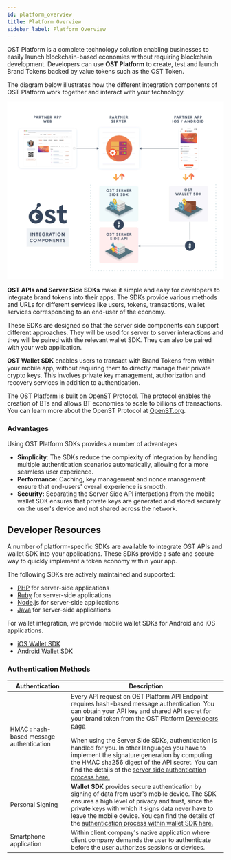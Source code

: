 ```yaml
---
id: platform_overview
title: Platform Overview
sidebar_label: Platform Overview
---
```


OST Platform is a complete technology solution enabling businesses to easily launch blockchain-based economies without requiring blockchain development. Developers can use **OST Platform** to create, test and launch Brand Tokens backed by value tokens such as the OST Token.

The diagram below illustrates how the different integration components of OST Platform work together and interact with your technology.

![platform-overview](/platform/docs/assets/Platform-Integrations.jpg)


**OST APIs and Server Side SDKs** make it simple and easy for developers to integrate brand tokens into their apps. The SDKs provide various methods and URLs for different services like users, tokens, transactions, wallet services corresponding to an end-user of the economy.

These SDKs are designed so that the server side components can support different approaches. They will be used for server to server interactions and they will be paired with the relevant wallet SDK. They can also be paired with your web application.

**OST Wallet SDK** enables users to transact with Brand Tokens from within your mobile app, without requiring them to directly manage their private crypto keys. This involves private key management, authorization and recovery services in addition to authentication.

The OST Platform is built on OpenST Protocol. The protocol enables the creation of BTs and allows BT economies to scale to billions of transactions. You can learn more about the OpenST Protocol at [OpenST.org](https://openst.org/).


### Advantages
Using OST Platform SDKs provides a number of advantages

* **Simplicity**: The SDKs reduce the complexity of integration by handling multiple authentication scenarios automatically, allowing for a more seamless user experience.
* **Performance**: Caching, key management and nonce management ensure that end-users' overall experience is smooth.
* **Security:** Separating the Server Side API interactions from the mobile wallet SDK ensures that private keys are generated and stored securely on the user's device and not shared across the network.

## Developer Resources
A number of platform-specific SDKs are available to integrate OST APIs and wallet SDK into your applications. These SDKs provide a safe and secure way to quickly implement a token economy within your app. 

The following SDKs are actively maintained and supported:

* [PHP](/platform/docs/server_sdk_setup/php/)  for server-side applications
* [Ruby](https://github.com/ostdotcom/ost-sdk-ruby) for server-side applications
* [Node](https://github.com/ostdotcom/ost-sdk-js).js for server-side applications
* [Java](https://github.com/ostdotcom/ost-sdk-java) for server-side applications

For wallet integration, we provide mobile wallet SDKs for Android and iOS applications.

* [iOS Wallet SDK](/platform/docs/wallet_sdk_setup/iOS/)
* [Android Wallet SDK](/platform/docs/wallet_sdk_setup/android/)


### Authentication Methods

| Authentication | Description |
|---|---|
| HMAC : hash-based message authentication | Every API request on OST Platform API Endpoint requires hash-based message authentication. You can obtain your API key and shared API secret for your brand token from the OST Platform [Developers page](https://patform.ost.com/testnet/developer) <br><br> When using the Server Side SDKs, authentication is handled for you. In other languages you have to implement the signature generation by computing the HMAC sha256 digest of the API secret. You can find the details of the [server side authentication process here.](/platform/docs/sdk/getting_started/authentication/#server-api-authentication)  |
| Personal Signing  |**Wallet SDK** provides secure authentication by signing of data from user's mobile device. The SDK ensures a high level of privacy and trust, since the private keys with which it signs data never have to leave the mobile device. You can find the details of the [authentication process within wallet SDK here.](/platform/docs/sdk/getting_started/authentication/#wallet-sdk-authentication)|
| Smartphone application | Within client company's native application where client company demands the user to authenticate before the user authorizes sessions or devices. |



